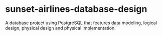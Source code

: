 # sunset-airlines-database-design
A database project using PostgreSQL that features data modeling, logical design, physical design and physical implementation.
